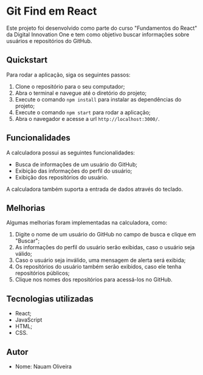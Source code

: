Git Find em React
====================

Este projeto foi desenvolvido como parte do curso "Fundamentos do React" da Digital Innovation One e tem como objetivo buscar informações sobre usuários e repositórios do GitHub.

Quickstart
----------

Para rodar a aplicação, siga os seguintes passos:

1.  Clone o repositório para o seu computador;
2.  Abra o terminal e navegue até o diretório do projeto;
3.  Execute o comando `npm install` para instalar as dependências do projeto;
4.  Execute o comando `npm start` para rodar a aplicação;
5.  Abra o navegador e acesse a url `http://localhost:3000/`.

Funcionalidades
---------------

A calculadora possui as seguintes funcionalidades:

*   Busca de informações de um usuário do GitHub;
*   Exibição das informações do perfil do usuário;
*   Exibição dos repositórios do usuário.

A calculadora também suporta a entrada de dados através do teclado.

Melhorias
---------

Algumas melhorias foram implementadas na calculadora, como:

1.  Digite o nome de um usuário do GitHub no campo de busca e clique em "Buscar";
2.  As informações do perfil do usuário serão exibidas, caso o usuário seja válido;
3.  Caso o usuário seja inválido, uma mensagem de alerta será exibida;
4.  Os repositórios do usuário também serão exibidos, caso ele tenha repositórios públicos;
5.  Clique nos nomes dos repositórios para acessá-los no GitHub.

Tecnologias utilizadas
----------------------

*   React;
*   JavaScript
*   HTML;
*   CSS.

Autor
-----

*   Nome: Nauam Oliveira